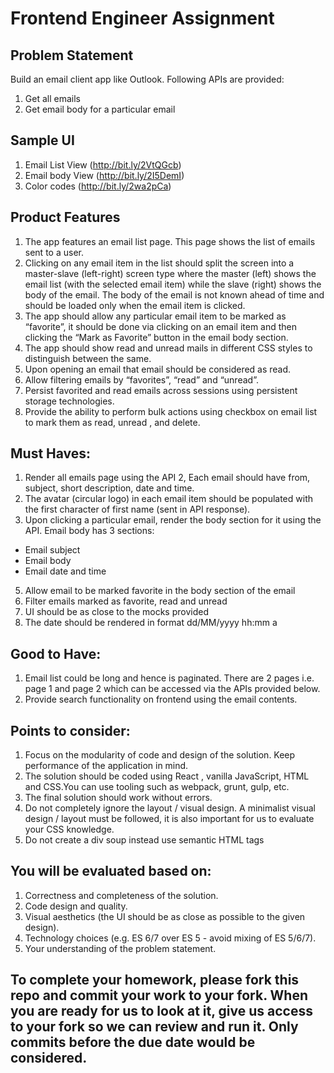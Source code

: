 # Frontend Engineer Assignment


## Problem Statement
Build an email client app like Outlook.
Following APIs are provided:
1. Get all emails
2. Get email body for a particular email


## Sample UI
1. Email List View (http://bit.ly/2VtQGcb)
2. Email body View (http://bit.ly/2I5DemI)
3. Color codes (http://bit.ly/2wa2pCa)


## Product Features

1. The app features an email list page. This page shows the list of emails sent to a user.
2. Clicking on any email item in the list should split the screen into a master-slave
(left-right) screen type where the master (left) shows the email list (with the selected
email item) while the slave (right) shows the body of the email. The body of the email is
not known ahead of time and should be loaded only when the email item is clicked.
3. The app should allow any particular email item to be marked as “favorite”, it should be
done via clicking on an email item and then clicking the “Mark as Favorite” button in the
email body section.
4. The app should show read and unread mails in different CSS styles to distinguish
between the same.
5. Upon opening an email that email should be considered as read.
6. Allow filtering emails by “favorites”, “read” and “unread”.
7. Persist favorited and read emails across sessions using persistent storage technologies.
8. Provide the ability to perform bulk actions using checkbox on email list to mark them as read, unread , and delete.


## Must Haves:
1. Render all emails page using the API
2, Each email should have from, subject, short description, date and time.
3. The avatar (circular logo) in each email item should be populated with the first
character of first name (sent in API response).
4. Upon clicking a particular email, render the body section for it using the API. Email body
has 3 sections:
  *  Email subject
  *  Email body
  *  Email date and time
5. Allow email to be marked favorite in the body section of the email
6. Filter emails marked as favorite, read and unread
7. UI should be as close to the mocks provided
8. The date should be rendered in format dd/MM/yyyy hh:mm a

## Good to Have:
1. Email list could be long and hence is paginated. There are 2 pages i.e. page 1 and page
2 which can be accessed via the APIs provided below.
2. Provide search functionality on frontend using the email contents.


## Points to consider:
1. Focus on the modularity of code and design of the solution. Keep performance of the
application in mind.
2. The solution should be coded using React , vanilla JavaScript, HTML and CSS.You can use tooling such as webpack, grunt, gulp, etc.
3. The final solution should work without errors.
4. Do not completely ignore the layout / visual design. A minimalist visual design / layout
must be followed, it is also important for us to evaluate your CSS knowledge.
5. Do not create a div soup instead use semantic HTML tags


## You will be evaluated based on:

1. Correctness and completeness of the solution.
2. Code design and quality.
3. Visual aesthetics (the UI should be as close as possible to the given design).
4. Technology choices (e.g. ES 6/7 over ES 5 - avoid mixing of ES 5/6/7).
5. Your understanding of the problem statement.


## To complete your homework, please fork this repo and commit your work to your fork. When you are ready for us to look at it, give us access to your fork so we can review and run it. Only commits before the due date would be considered.
